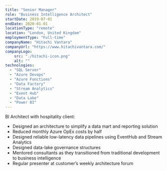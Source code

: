 ```yaml
---
title: "Senior Manager"
role: "Business Intelligence Architect"
startDate: 2019-07-01
endDate: 2020-01-01
locationType: "remote"
location: "London, United Kingdom"
employmentType: "Full-time"
companyName: "Hitachi Vantara"
companyUrl: "https://www.hitachivantara.com/"
companyLogo:
    src: "./hitachi-icon.png"
    alt: ""
technologies:
  - "SQL Server"
  - "Azure Devops"
  - "Azure Functions"
  - "Data Factory"
  - "Stream Analytics"
  - "Event Hub"
  - "Data Lake"
  - "Power BI"
---
```

BI Architect with hospitality client:

- Designed an architecture to simplify a data mart and reporting solution
- Reduced monthly Azure OpEx costs by half
- Designed reliable low-latency data pipelines using EventHub and Stream Analytics
- Designed data-lake governance structures
- Mentored consultants as they transitioned from traditional development to business intelligence
- Regular presenter at customer’s weekly architecture forum
